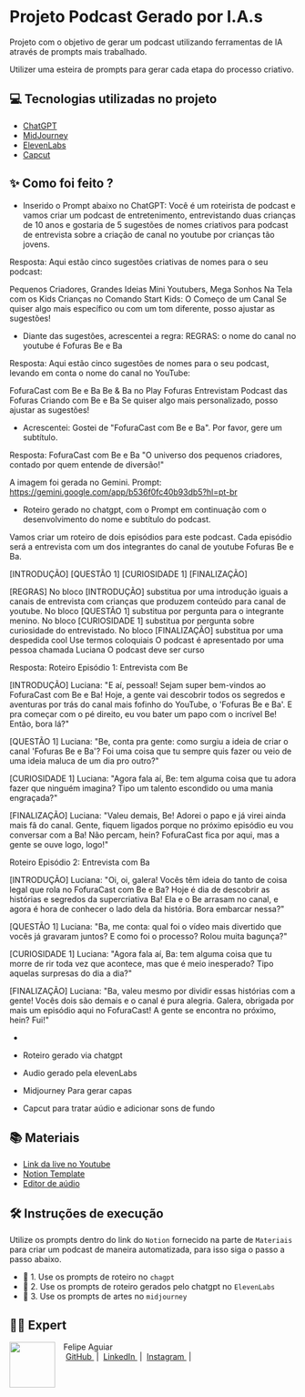# Projeto Podcast Gerado por I.A.s

Projeto com o objetivo de gerar um podcast utilizando ferramentas de IA através de prompts mais trabalhado.

Utilizer uma esteira de prompts para gerar cada etapa do processo criativo.

## 💻 Tecnologias utilizadas no projeto

- [ChatGPT](https://chat.openai.com/) 
- [MidJourney](https://www.midjourney.com/app/)
- [ElevenLabs](https://beta.elevenlabs.io/)
- [Capcut](https://www.capcut.com/pt-br/)

## ✨ Como foi feito ?

- Inserido o Prompt abaixo no ChatGPT:
Você é um roteirista de podcast e vamos criar um podcast de entretenimento, entrevistando duas crianças de 10 anos e gostaria de 5 sugestões de nomes criativos para podcast de entrevista sobre a criação de canal no youtube por crianças tão jovens.

Resposta:
Aqui estão cinco sugestões criativas de nomes para o seu podcast:

Pequenos Criadores, Grandes Ideias
Mini Youtubers, Mega Sonhos
Na Tela com os Kids
Crianças no Comando
Start Kids: O Começo de um Canal
Se quiser algo mais específico ou com um tom diferente, posso ajustar as sugestões!

- Diante das sugestões, acrescentei a regra:
REGRAS: o nome do canal no youtube é Fofuras Be e Ba

Resposta:
Aqui estão cinco sugestões de nomes para o seu podcast, levando em conta o nome do canal no YouTube:

FofuraCast com Be e Ba
Be & Ba no Play
Fofuras Entrevistam
Podcast das Fofuras
Criando com Be e Ba
Se quiser algo mais personalizado, posso ajustar as sugestões!

- Acrescentei:
Gostei de "FofuraCast com Be e Ba". Por favor, gere um subtítulo.

Resposta:
FofuraCast com Be e Ba
"O universo dos pequenos criadores, contado por quem entende de diversão!"

A imagem foi gerada no Gemini.
Prompt:
https://gemini.google.com/app/b536f0fc40b93db5?hl=pt-br


- Roteiro gerado no chatgpt, com o Prompt em continuação com o desenvolvimento do nome e subtítulo do podcast.

Vamos criar um roteiro de dois episódios para este podcast.
Cada episódio será a entrevista com um dos integrantes do canal de youtube Fofuras Be e Ba.

[INTRODUÇÃO]
[QUESTÃO 1]
[CURIOSIDADE 1]
[FINALIZAÇÃO]

[REGRAS]
No bloco [INTRODUÇÃO] substitua por uma introdução iguais a canais de entrevista com crianças que produzem conteúdo para canal de youtube.
No bloco [QUESTÃO 1] substitua por pergunta para o integrante menino.
No bloco [CURIOSIDADE 1] substitua por pergunta sobre curiosidade do entrevistado.
No bloco [FINALIZAÇÃO] substitua por uma despedida cool
Use termos coloquiais
O podcast é apresentado por uma pessoa chamada Luciana
O podcast deve ser curso


Resposta:
Roteiro Episódio 1: Entrevista com Be

[INTRODUÇÃO]
Luciana: "E aí, pessoal! Sejam super bem-vindos ao FofuraCast com Be e Ba! Hoje, a gente vai descobrir todos os segredos e aventuras por trás do canal mais fofinho do YouTube, o 'Fofuras Be e Ba'. E pra começar com o pé direito, eu vou bater um papo com o incrível Be! Então, bora lá?"

[QUESTÃO 1]
Luciana: "Be, conta pra gente: como surgiu a ideia de criar o canal 'Fofuras Be e Ba'? Foi uma coisa que tu sempre quis fazer ou veio de uma ideia maluca de um dia pro outro?"

[CURIOSIDADE 1]
Luciana: "Agora fala aí, Be: tem alguma coisa que tu adora fazer que ninguém imagina? Tipo um talento escondido ou uma mania engraçada?"

[FINALIZAÇÃO]
Luciana: "Valeu demais, Be! Adorei o papo e já virei ainda mais fã do canal. Gente, fiquem ligados porque no próximo episódio eu vou conversar com a Ba! Não percam, hein? FofuraCast fica por aqui, mas a gente se ouve logo, logo!"

Roteiro Episódio 2: Entrevista com Ba

[INTRODUÇÃO]
Luciana: "Oi, oi, galera! Vocês têm ideia do tanto de coisa legal que rola no FofuraCast com Be e Ba? Hoje é dia de descobrir as histórias e segredos da supercriativa Ba! Ela e o Be arrasam no canal, e agora é hora de conhecer o lado dela da história. Bora embarcar nessa?"

[QUESTÃO 1]
Luciana: "Ba, me conta: qual foi o vídeo mais divertido que vocês já gravaram juntos? E como foi o processo? Rolou muita bagunça?"

[CURIOSIDADE 1]
Luciana: "Agora fala aí, Ba: tem alguma coisa que tu morre de rir toda vez que acontece, mas que é meio inesperado? Tipo aquelas surpresas do dia a dia?"

[FINALIZAÇÃO]
Luciana: "Ba, valeu mesmo por dividir essas histórias com a gente! Vocês dois são demais e o canal é pura alegria. Galera, obrigada por mais um episódio aqui no FofuraCast! A gente se encontra no próximo, hein? Fui!"



- 

- Roteiro gerado via chatgpt
- Audio gerado pela elevenLabs
- Midjourney Para gerar capas
- Capcut para tratar aúdio e adicionar sons de fundo

## 📚 Materiais

- [Link da live no Youtube](https://www.youtube.com)
- [Notion Template](https://helpful-jump-17b.notion.site/PAS-Podcast-AI-Studio-210489e15d7a4a73b743bb159e45d06f?pvs=4)
- [Editor de aúdio](https://www.capcut.com/editor?from_page=landing_page&__action_from=picture_V%C3%ADdeos%20profissionais%20em%20minutos,%20n%C3%A3o%20em%20horas.)

## 🛠️ Instruções de execução

Utilize os prompts dentro do link do `Notion` fornecido na parte de `Materiais` para criar um podcast de maneira automatizada, para isso siga o passo a passo abaixo.

- 🤖 1. Use os prompts de roteiro no `chagpt`
- 🤖 2. Use os prompts de roteiro gerados pelo chatgpt no  `ElevenLabs`
- 🤖 3. Use os prompts de artes no `midjourney`

## 👨‍💻 Expert

<p>
    <img 
      align=left 
      margin=10 
      width=80 
      src="https://avatars.githubusercontent.com/u/37452836?v=4"
    />
    <p>&nbsp&nbsp&nbspFelipe Aguiar<br>
    &nbsp&nbsp&nbsp
    <a 
        href="https://github.com/felipeAguiarCode">
        GitHub
    </a>
    &nbsp;|&nbsp;
    <a 
        href="www.linkedin.com/in/felipe-exe">
        LinkedIn
    </a>
    &nbsp;|&nbsp;
    <a 
        href="https://www.instagram.com/felipeaguiar.exe/">
        Instagram
    </a>
    &nbsp;|&nbsp;</p>
</p>
<br/><br/>
<p>
